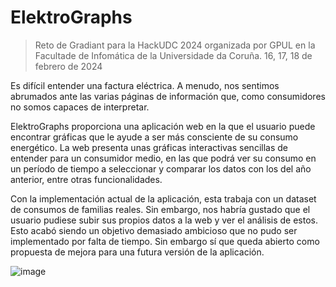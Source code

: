 # ElektroGraphs

> Reto de Gradiant para la HackUDC 2024 organizada por GPUL en la Facultade de Infomática de la Universidade da Coruña. 16, 17, 18 de febrero de 2024

Es difícil entender una factura eléctrica. A menudo, nos sentimos abrumados ante las varias páginas de información que, como consumidores no somos capaces de interpretar.

ElektroGraphs proporciona una aplicación web en la que el usuario puede encontrar gráficas que le ayude a ser más consciente de su consumo energético. La web presenta unas gráficas interactivas sencillas de entender para un consumidor medio, en las que podrá ver su consumo en un período de tiempo a seleccionar y comparar los datos con los del año anterior, entre otras funcionalidades.

Con la implementación actual de la aplicación, esta trabaja con un dataset de consumos de familias reales. Sin embargo, nos habría gustado que el usuario pudiese subir sus propios datos a la web y ver el análisis de estos. Esto acabó siendo un objetivo demasiado ambicioso que no pudo ser implementado por falta de tiempo. Sin embargo sí que queda abierto como propuesta de mejora para una futura versión de la aplicación.

![image](https://github.com/delthia/HackUDC-2024/assets/101663529/61e2ce4c-9b59-4b00-8b3b-0a2f615d3166)
